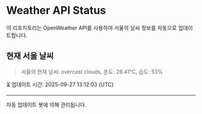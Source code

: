 
# Weather API Status

이 리포지토리는 OpenWeather API를 사용하여 서울의 날씨 정보를 자동으로 업데이트합니다.

## 현재 서울 날씨
> 서울의 현재 날씨: overcast clouds, 온도: 26.41°C, 습도: 53%

⏳ 업데이트 시간: 2025-09-27 13:12:03 (UTC)

---
자동 업데이트 봇에 의해 관리됩니다.

